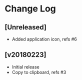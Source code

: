 # Change Log

## [Unreleased]

  - Added application icon, refs #6

## [v20180223]

  - Initial release
  - Copy to clipboard, refs #3

